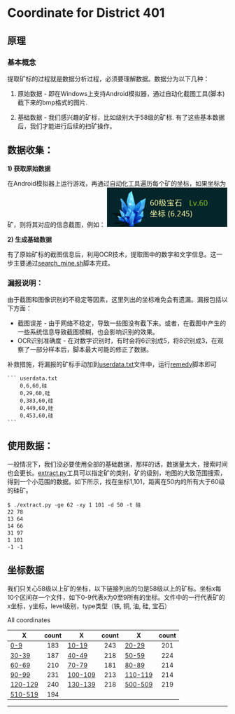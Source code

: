 # Coordinate for District 401

## 原理

### 基本概念

提取矿标的过程就是数据分析过程，必须要理解数据。数据分为以下几种：

1) 原始数据 - 即在Windows上支持Android模拟器，通过自动化截图工具(脚本)截下来的bmp格式的图片.

2) 基础数据 - 我们感兴趣的矿标，比如级别大于58级的矿标. 有了这些基本数据后，我们才能进行后续的扫矿操作。


## 数据收集：

**1) 获取原始数据**

在Android模拟器上运行游戏，再通过自动化工具遍历每个矿的坐标，如果坐标为矿，则将其对应的信息截图，例如：
![6,245](6_245.bmp "原始数据")

**2) 生成基础数据**

有了原始矿标的截图信息后，利用OCR技术，提取图中的数字和文字信息。这一步主要通过[search_mine.sh](search_mine.sh)脚本完成。

### 漏报说明：

  由于截图和图像识别的不稳定等因素，这里列出的坐标难免会有遗漏。漏报包括以下方面：

  * 截图误差 - 由于网络不稳定，导致一些图没有截下来。或者，在截图中产生的一些系统信息导致截图模糊，也会影响识别的效果。
  * OCR识别准确度 - 在对数字识别时，有时会将6识别成5，将8识别成3，在观察了一部分样本后，脚本最大可能的修正了数据。

  补救措施，将漏报的矿标手动加到[userdata.txt](userdata.txt)文件中，运行[remedy](remedy)脚本即可

    ``` userdata.txt
        0,6,60,硅
        0,29,60,硅
        0,383,60,硅
        0,449,60,硅
        0,453,60,硅
    ```

## 使用数据：

一般情况下，我们没必要使用全部的基础数据，那样的话，数据量太大，搜索时间也会更长。[extract.py](extract.py)工具可以指定矿的类别，矿的级别，地图的大致范围搜索，得到一个小范围的数据。如下所示，找在坐标1,101，距离在50内的所有大于60级的硅矿。

    $ ./extract.py -ge 62 -xy 1 101 -d 50 -t 硅
    22 78
    13 64
    14 66
    31 97
    1 101
    -1 -1


## 坐标数据

我们只关心58级以上矿的坐标，以下链接列出的匀是58级以上的矿标。坐标x每10个区间存一个文件，如下0-9代表x为0至9所有的坐标。文件中的一行代表矿的x坐标，y坐标，level级别，type类型（铁, 铜, 油, 硅, 宝石）




All coordinates

|X|count|X|count|X|count
|----|:----:|----|:----:|----|:----:
|[0-9](result/0-9.csv)|183|[10-19](result/10-19.csv)|243|[20-29](result/20-29.csv)|201
|[30-39](result/30-39.csv)|187|[40-49](result/40-49.csv)|218|[50-59](result/50-59.csv)|224
|[60-69](result/60-69.csv)|210|[70-79](result/70-79.csv)|181|[80-89](result/80-89.csv)|214
|[90-99](result/90-99.csv)|231|[100-109](result/100-109.csv)|213|[110-119](result/110-119.csv)|214
|[120-129](result/120-129.csv)|240|[130-139](result/130-139.csv)|218|[500-509](result/500-509.csv)|219
|[510-519](result/510-519.csv)|194
---------------

